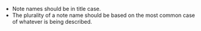 - Note names should be in title case.
- The plurality of a note name should be based on the most common case of whatever is being described.
